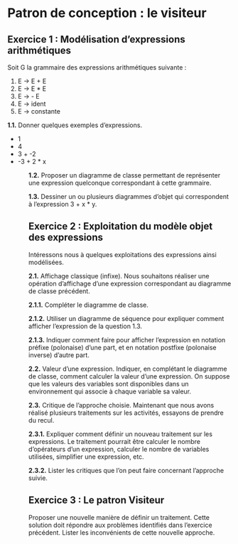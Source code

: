 # Patron de conception : le visiteur

## Exercice 1 : Modélisation d’expressions arithmétiques

Soit G la grammaire des expressions arithmétiques suivante :

<ol>
	<li> E → E + E </li>
	<li> E → E * E </li>
	<li> E → - E </li>
	<li> E → ident </li>
	<li> E → constante </li>
</ol>

**1.1.** Donner quelques exemples d’expressions.

<ul>
	<li>1</li>
	<li>4</li>
	<li>3 + -2</li>
	<li>-3 + 2 * x</li>
<ul>

**1.2.** Proposer un diagramme de classe permettant de représenter une expression quelconque correspondant à cette grammaire.<br>

**1.3.** Dessiner un ou plusieurs diagrammes d’objet qui correspondent à l’expression 3 + x * y.<br>

## Exercice 2 : Exploitation du modèle objet des expressions

Intéressons nous à quelques exploitations des expressions ainsi modélisées.

**2.1.** Affichage classique (infixe). Nous souhaitons réaliser une opération d’affichage d’une expression correspondant au diagramme de classe précédent.<br>

**2.1.1.** Compléter le diagramme de classe.<br>

**2.1.2.** Utiliser un diagramme de séquence pour expliquer comment afficher l’expression de la question 1.3.<br>

**2.1.3.** Indiquer comment faire pour afficher l’expression en notation préfixe (polonaise) d’une part, et en notation postfixe (polonaise inverse)
d’autre part.<br>

**2.2.** Valeur d’une expression. Indiquer, en complétant le diagramme de classe, comment calculer la valeur d’une expression. On suppose que les valeurs des variables sont disponibles dans un environnement qui associe à chaque variable sa valeur.<br>

**2.3.** Critique de l’approche choisie. Maintenant que nous avons réalisé plusieurs traitements sur les activités, essayons de prendre du recul.<br>

**2.3.1.** Expliquer comment définir un nouveau traitement sur les expressions. Le traitement pourrait être calculer le nombre d’opérateurs d’un expression, calculer le nombre de variables utilisées, simplifier une expression, etc.<br>

**2.3.2.** Lister les critiques que l’on peut faire concernant l’approche suivie.<br>

## Exercice 3 : Le patron Visiteur

Proposer une nouvelle manière de définir un traitement. Cette solution doit répondre aux problèmes identifiés dans l’exercice précédent. Lister les
inconvénients de cette nouvelle approche.<br>
